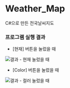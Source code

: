 # Weather_Map
C#으로 만든 전국날씨지도

### 프로그램 실행 결과


 - [현재] 버튼을 눌렀을 때 

![결과 - 현재 눌렀을 때](https://user-images.githubusercontent.com/46207314/119967290-28ee7980-bfe7-11eb-97d0-f6419b3514ac.gif)

 - [Color] 버튼을 눌렀을 때
 
![결과 - 컬러 눌렀을 때](https://user-images.githubusercontent.com/46207314/119967149-04929d00-bfe7-11eb-97fc-e42fe7ac93af.gif)

